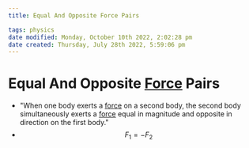 ```yaml
---
title: Equal And Opposite Force Pairs

tags: physics
date modified: Monday, October 10th 2022, 2:02:28 pm
date created: Thursday, July 28th 2022, 5:59:06 pm
---
```


# Equal And Opposite [Force](Force.md) Pairs
- "When one body exerts a [force](Force.md) on a second body, the second body simultaneously exerts a [force](Force.md) equal in magnitude and opposite in direction on the first body."
- $$F_{1}= -F_{2}$$

